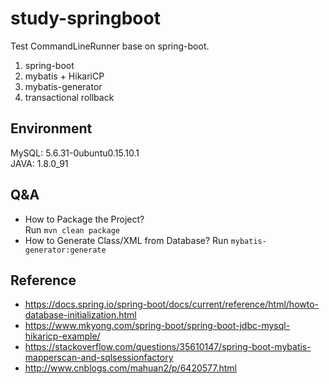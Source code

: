 # study-springboot
Test CommandLineRunner base on spring-boot.  
1. spring-boot  
2. mybatis + HikariCP
3. mybatis-generator
4. transactional rollback
	
## Environment 
MySQL: 5.6.31-0ubuntu0.15.10.1  
JAVA: 1.8.0_91  

## Q&A
+	How to Package the Project?  
	Run `mvn clean package`
+	How to Generate Class/XML from Database?
	Run `mybatis-generator:generate`    

## Reference
*	https://docs.spring.io/spring-boot/docs/current/reference/html/howto-database-initialization.html  
*	https://www.mkyong.com/spring-boot/spring-boot-jdbc-mysql-hikaricp-example/  
*	https://stackoverflow.com/questions/35610147/spring-boot-mybatis-mapperscan-and-sqlsessionfactory  
*	http://www.cnblogs.com/mahuan2/p/6420577.html  